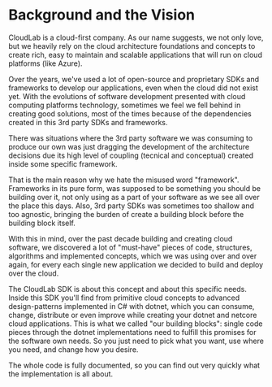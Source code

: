 # Background and the Vision 
CloudLab is a cloud-first company. As our name suggests, we not only love, but we heavily rely on the cloud architecture foundations and concepts to create rich, easy to maintain and scalable applications that will run on cloud platforms (like Azure).

Over the years, we've used a lot of open-source and proprietary SDKs and frameworks to develop our applications, even when the cloud did not exist yet. With the evolutions of software development presented with cloud computing platforms technology, sometimes we feel we fell behind in creating good solutions, most of the times because of the dependencies created in this 3rd party SDKs and frameworks.

There was situations where the 3rd party software we was consuming to produce our own was just dragging the development of the architecture decisions due its high level of coupling (tecnical and conceptual) created inside some specific framework.

That is the main reason why we hate the misused word "framework". Frameworks in its pure form, was supposed to be something you should be building over it, not only using as a part of your software as we see all over the place this days. Also, 3rd party SDKs was sometimes too shallow and too agnostic, bringing the burden of create a building block before the building block itself.

With this in mind, over the past decade building and creating cloud software, we discovered a lot of "must-have" pieces of code, structures, algorithms and implemented concepts, which we was using over and over again, for every each single new application we decided to build and deploy over the cloud.

The CloudLab SDK is about this concept and about this specific needs. Inside this SDK you'll find from primitive cloud concepts to advanced design-patterns implemented in C# with dotnet, which you can consume, change, distribute or even improve while creating your dotnet and netcore cloud applications. This is what we called "our building blocks": single code pieces through the dotnet implementations need to fulfill this promises for the software own needs. So you just need to pick what you want, use where you need, and change how you desire.

The whole code is fully documented, so you can find out very quickly what the implementation is all about.